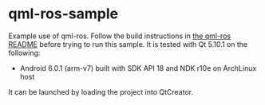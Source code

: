 qml-ros-sample
===========================

Example use of qml-ros. Follow the build
instructions in [the qml-ros README](../../README.md) before trying to run this sample. It is tested with
Qt 5.10.1 on the following:

  - Android 6.0.1 (arm-v7) built with SDK API 18 and NDK r10e on ArchLinux host

It can be launched by loading the project into QtCreator.
